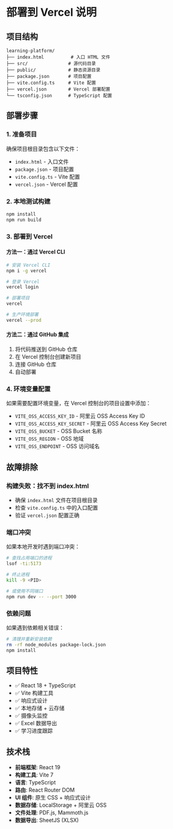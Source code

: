 # 部署到 Vercel 说明

## 项目结构
```
learning-platform/
├── index.html          # 入口 HTML 文件
├── src/               # 源代码目录
├── public/            # 静态资源目录
├── package.json       # 项目配置
├── vite.config.ts     # Vite 配置
├── vercel.json        # Vercel 部署配置
└── tsconfig.json      # TypeScript 配置
```

## 部署步骤

### 1. 准备项目
确保项目根目录包含以下文件：
- `index.html` - 入口文件
- `package.json` - 项目配置
- `vite.config.ts` - Vite 配置
- `vercel.json` - Vercel 配置

### 2. 本地测试构建
```bash
npm install
npm run build
```

### 3. 部署到 Vercel

#### 方法一：通过 Vercel CLI
```bash
# 安装 Vercel CLI
npm i -g vercel

# 登录 Vercel
vercel login

# 部署项目
vercel

# 生产环境部署
vercel --prod
```

#### 方法二：通过 GitHub 集成
1. 将代码推送到 GitHub 仓库
2. 在 Vercel 控制台创建新项目
3. 连接 GitHub 仓库
4. 自动部署

### 4. 环境变量配置
如果需要配置环境变量，在 Vercel 控制台的项目设置中添加：
- `VITE_OSS_ACCESS_KEY_ID` - 阿里云 OSS Access Key ID
- `VITE_OSS_ACCESS_KEY_SECRET` - 阿里云 OSS Access Key Secret
- `VITE_OSS_BUCKET` - OSS Bucket 名称
- `VITE_OSS_REGION` - OSS 地域
- `VITE_OSS_ENDPOINT` - OSS 访问域名

## 故障排除

### 构建失败：找不到 index.html
- 确保 `index.html` 文件在项目根目录
- 检查 `vite.config.ts` 中的入口配置
- 验证 `vercel.json` 配置正确

### 端口冲突
如果本地开发时遇到端口冲突：
```bash
# 查找占用端口的进程
lsof -ti:5173

# 终止进程
kill -9 <PID>

# 或使用不同端口
npm run dev -- --port 3000
```

### 依赖问题
如果遇到依赖相关错误：
```bash
# 清理并重新安装依赖
rm -rf node_modules package-lock.json
npm install
```

## 项目特性
- ✅ React 18 + TypeScript
- ✅ Vite 构建工具
- ✅ 响应式设计
- ✅ 本地存储 + 云存储
- ✅ 摄像头监控
- ✅ Excel 数据导出
- ✅ 学习进度跟踪

## 技术栈
- **前端框架**: React 19
- **构建工具**: Vite 7
- **语言**: TypeScript
- **路由**: React Router DOM
- **UI 组件**: 原生 CSS + 响应式设计
- **数据存储**: LocalStorage + 阿里云 OSS
- **文件处理**: PDF.js, Mammoth.js
- **数据导出**: SheetJS (XLSX) 
